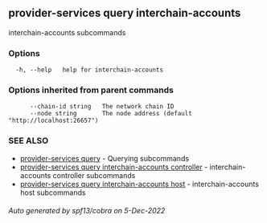 ## provider-services query interchain-accounts

interchain-accounts subcommands

### Options

```
  -h, --help   help for interchain-accounts
```

### Options inherited from parent commands

```
      --chain-id string   The network chain ID
      --node string       The node address (default "http://localhost:26657")
```

### SEE ALSO

* [provider-services query](provider-services_query.md)	 - Querying subcommands
* [provider-services query interchain-accounts controller](provider-services_query_interchain-accounts_controller.md)	 - interchain-accounts controller subcommands
* [provider-services query interchain-accounts host](provider-services_query_interchain-accounts_host.md)	 - interchain-accounts host subcommands

###### Auto generated by spf13/cobra on 5-Dec-2022
